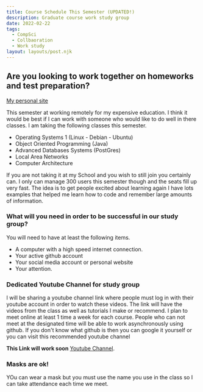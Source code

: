 ```yaml
---
title: Course Schedule This Semester (UPDATED!)
description: Graduate course work study group
date: 2022-02-22
tags:
  - CompSci
  - Collbaoration
  - Work study
layout: layouts/post.njk
---
```


## Are you looking to work together on homeworks and test preparation?

[My personal site](https://spring-2022-brooklyn-college-chrissamuel.netlify.app/)

This semester at working remotely for my expensive education. I think it would be best if I can work with someone who would like to do well in there classes. I am taking the following classes this semester.

- Operating Systems 1 (Linux - Debian - Ubuntu)
- Object Oriented Programming (Java)
- Advanced Databases Systems  (PostGres)
- Local Area Networks
- Computer Architecture

If you are not taking it at my School and you wish to still join you certainly can. I only can manage 300 users this semester though and the seats fill up very fast. The idea is to get people excited about learning again I have lots examples that helped me learn how to code and remember large amounts of information.

### What will you need in order to be successful in our study group?

You will need to have at least the following items.

- A computer with a high speed internet connection.
- Your active github account
- Your social media account or personal website
- Your attention.


### Dedicated Youtube Channel for study group

 I will be sharing a youtube channel link where people must log in with their youtube account in order to watch these videos. 
The link will have the videos from the class as well as tutorials I make or recommend.
I plan to meet online at least 1 time a week for each course. People who can not meet at the designated time will be able to work asynchronously using github. If you don't know what github is then you can google it yourself or you can visit this recommended youtube channel 

**This Link will work soon**
[Youtube Channel](https://go-to-youtube-and-subscribe).  

### Masks are ok!

YOu can wear a mask but you must use the name you use in the class so I can take attendance each time we meet.


